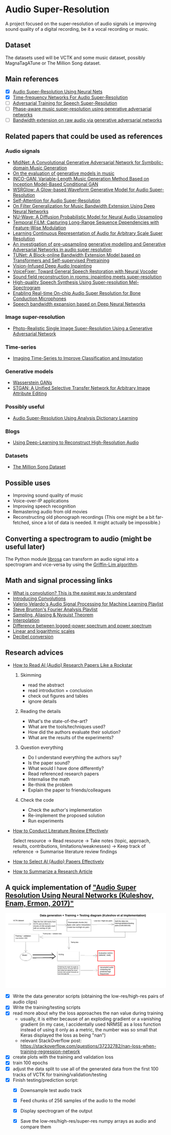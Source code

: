 # Audio Super-Resolution
A project focused on the super-resolution of audio signals i.e improving sound quality of a digital recording, be it a vocal recording or music. 

## Dataset
The datasets used will be VCTK and some music dataset, possibly MagnaTagATune or The Million Song dataset.

## Main references
 - [X] [Audio Super-Resolution Using Neural Nets](https://arxiv.org/pdf/1708.00853v1.pdf)
 - [X] [Time-frequency Networks For Audio Super-Resolution](https://teckyianlim.me/audio-sr/res/3828.pdf)
 - [ ] [Adversarial Training for Speech Super-Resolution](https://www.researchgate.net/publication/332201260_Adversarial_Training_for_Speech_Super-Resolution)
 - [ ] [Phase-aware music super-resolution using generative adversarial networks](https://arxiv.org/pdf/2010.04506.pdf)
 - [ ] [Bandwidth extension on raw audio via generative adversarial networks](https://arxiv.org/pdf/1903.09027.pdf)

## Related papers that could be used as references

### Audio signals
 - [MidiNet: A Convolutional Generative Adversarial Network for Symbolic-domain Music Generation](https://arxiv.org/pdf/1703.10847.pdf)
 - [On the evaluation of generative models in music](https://musicinformatics.gatech.edu/wp-content_nondefault/uploads/2018/11/postprint.pdf)
 - [INCO-GAN: Variable-Length Music Generation Method Based
on Inception Model-Based Conditional GAN](https://www.google.com/url?sa=t&rct=j&q=&esrc=s&source=web&cd=&ved=2ahUKEwj62YWr14_0AhXch_0HHf0dDckQFnoECAQQAQ&url=https%3A%2F%2Fwww.mdpi.com%2F2227-7390%2F9%2F4%2F387%2Fpdf&usg=AOvVaw1Bt1-i7aM7Fp8OmwRJ2GtX)
 - [WSRGlow: A Glow-based Waveform Generative Model for Audio Super-Resolution](https://arxiv.org/abs/2106.08507)
 - [Self-Attention for Audio Super-Resolution](https://arxiv.org/pdf/2108.11637v1.pdf)
 - [On Filter Generalization for Music Bandwidth Extension Using Deep Neural Networks](https://arxiv.org/pdf/2011.07274v2.pdf)
 - [NU-Wave: A Diffusion Probabilistic Model for Neural Audio Upsampling](https://arxiv.org/pdf/2104.02321v2.pdf)
 - [Temporal FiLM: Capturing Long-Range Sequence Dependencies with Feature-Wise Modulation](https://arxiv.org/pdf/1909.06628v3.pdf)
 - [Learning Continuous Representation of Audio for Arbitrary Scale Super Resolution](https://arxiv.org/pdf/2111.00195.pdf)
 - [An investigation of pre-upsampling generative modelling and Generative Adversarial Networks in audio super resolution](https://arxiv.org/pdf/2109.14994.pdf)
 - [TUNet: A Block-online Bandwidth Extension Model based on Transformers and Self-supervised Pretraining](https://arxiv.org/pdf/2110.13492v3.pdf)
 - [Vision-Infused Deep Audio Inpainting](https://arxiv.org/pdf/1910.10997.pdf)
 - [VoiceFixer: Toward General Speech Restoration with Neural Vocoder](https://arxiv.org/pdf/2109.13731.pdf)
 - [Sound field reconstruction in rooms: inpainting
meets super-resolution](https://arxiv.org/pdf/2001.11263.pdf)
 - [High-quality Speech Synthesis Using Super-resolution Mel-Spectrogram ](https://arxiv.org/pdf/1912.01167.pdf)
 - [Enabling Real-time On-chip Audio Super Resolution for Bone
Conduction Microphones](https://arxiv.org/pdf/2112.13156.pdf)
 - [Speech bandwidth expansion based on Deep Neural Networks](https://www.researchgate.net/publication/325682935_Speech_bandwidth_expansion_based_on_Deep_Neural_Networks)


### Image super-resolution 
 - [Photo-Realistic Single Image Super-Resolution Using a Generative Adversarial
Network](https://arxiv.org/pdf/1609.04802.pdf)

### Time-series
 - [Imaging Time-Series to Improve Classification and Imputation](https://arxiv.org/pdf/1506.00327.pdf)

### Generative models
 - [Wasserstein GANs](https://arxiv.org/pdf/1701.07875.pdf)
 - [STGAN: A Unified Selective Transfer Network
for Arbitrary Image Attribute Editing](https://arxiv.org/pdf/1904.09709.pdf)

### Possibly useful
 - [Audio Super-Resolution Using Analysis Dictionary
Learning](http://personal.ee.surrey.ac.uk/Personal/W.Wang/papers/DongWC_DSP_2015.pdf)

### Blogs
 - [Using Deep-Learning to Reconstruct High-Resolution Audio](https://blog.insightdatascience.com/using-deep-learning-to-reconstruct-high-resolution-audio-29deee8b7ccd)

### Datasets
 - [The Million Song Dataset](https://www.ee.columbia.edu/~dpwe/pubs/BertEWL11-msd.pdf)

## Possible uses
 - Improving sound quality of music
 - Voice-over-IP applications
 - Improving speech recognition
 - Remastering audio from old movies
 - Reconstructing old phonograph recordings (This one might be a bit far-fetched, since a lot of data is needed. It might actually be impossible.)

## Converting a spectrogram to audio (might be useful later)
The Python module [librosa](https://librosa.org/doc/latest/index.html) can transform an audio signal into a spectrogram and vice-versa
by using the [Griffin-Lim algorithm](https://stackoverflow.com/questions/61132574/can-i-convert-spectrograms-generated-with-librosa-back-to-audio).

## Math and signal processing links 
 - [What is convolution? This is the easiest way to understand](https://www.youtube.com/watch?v=QmcoPYUfbJ8)
 - [Introducing Convolutions](https://www.youtube.com/watch?v=N-zd-T17uiE)
 - [Valerio Velardo's Audio Signal Processing for Machine Learning Playlist](https://www.youtube.com/watch?v=iCwMQJnKk2c&list=PL-wATfeyAMNqIee7cH3q1bh4QJFAaeNv0)
 - [Steve Brunton's Fourier Analysis Playlist](https://www.youtube.com/watch?v=jNC0jxb0OxE&list=PLMrJAkhIeNNT_Xh3Oy0Y4LTj0Oxo8GqsC)
 - [Sampling, Aliasing & Nyquist Theorem](https://www.youtube.com/watch?v=yWqrx08UeUs)
 - [Interpolation](https://www.youtube.com/watch?v=RpxoN9-i7Jc)
 - [Difference between logged-power spectrum and power spectrum](https://dsp.stackexchange.com/questions/38319/difference-between-logged-power-spectrum-and-power-spectrum)
 - [Linear and logarithmic scales](https://www.indeed.com/career-advice/career-development/logarithmic-scale)
 - [Decibel conversion](https://dspillustrations.com/pages/posts/misc/decibel-conversion-factor-10-or-factor-20.html?rid=so6)

## Research advices
 - [How to Read AI (Audio) Research Papers Like a Rockstar](https://www.youtube.com/watch?v=tBoSIzilP-Y)
	1. Skimming
		- read the abstract
		- read introduction + conclusion
		- check out figures and tables
		- ignore details	

	2. Reading the details
		- What's the state-of-the-art?
		- What are the tools/techniques used?
		- How did the authors evaluate their solution?
		- What are the results of the experiments?

	3. Question everything
		- Do I understand everything the authors say?
		- Is the paper sound?
		- What would I have done differently?
		- Read referenced research papers
		- Internalise the math
		- Re-think the problem
		- Explain the paper to friends/colleagues

	4. Check the code
		- Check the author's implementation
		- Re-implement the proposed solution
		- Run experiments

 - [How to Conduct Literature Review Effectively](https://www.youtube.com/watch?v=FRdVqWquroc) 

	Select resource &rarr; Read resource &rarr; Take notes (topic, approach, results, contributions, limitations/weaknesses) &rarr; Keep track of reference &rarr; Summarise literature review findings

 - [How to Select AI (Audio) Papers Effectively](https://www.youtube.com/watch?v=UEdWuu8hqrg)

 - [How to Summarize a Research Article](https://writingcenter.uconn.edu/wp-content/uploads/sites/593/2014/06/How_to_Summarize_a_Research_Article1.pdf)

## A quick implementation of ["Audio Super Resolution Using Neural Networks (Kuleshov, Enam, Ermon, 2017)"](https://arxiv.org/pdf/1708.00853v1.pdf)

![Data generation, training and testing diagram](Paper/AudioSuperResolution/diagram.png)  

 - [X] Write the data generator scripts (obtaining the low-res/high-res pairs of audio clips)
 - [X] Write the training/testing scripts 
 - [X] read more about why the loss approaches the nan value during training 
	 -  usually, it is either because of an exploding gradient or a vanishing gradient (in my case, I accidentally used NRMSE as a loss function instead of using it only as a metric, the number was so small that Keras displayed the loss as being "nan")
	 - relevant StackOverflow post: https://stackoverflow.com/questions/37232782/nan-loss-when-training-regression-network 
 - [X] create plots with the training and validation loss
 - [X] train 100 epochs
 - [X] adjust the data split to use all of the generated data from the first 100 tracks of VCTK for training/validation/testing
 - [X] Finish testing/prediction script:
	- [X] Downsample test audio track
	- [X] Feed chunks of 256 samples of the audio to the model 
	- [X] Display spectrogram of the output
	- [X] Save the low-res/high-res/super-res numpy arrays as audio and compare them

